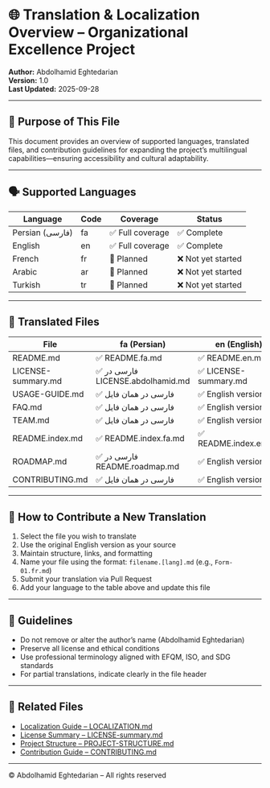 # 🌐 Translation & Localization Overview – Organizational Excellence Project  
**Author:** Abdolhamid Eghtedarian  
**Version:** 1.0  
**Last Updated:** 2025-09-28  

---

## 🎯 Purpose of This File

This document provides an overview of supported languages, translated files, and contribution guidelines for expanding the project’s multilingual capabilities—ensuring accessibility and cultural adaptability.

---

## 🗣️ Supported Languages

| Language | Code | Coverage | Status |
|----------|------|----------|--------|
| Persian (فارسی) | fa | ✅ Full coverage | ✅ Complete  
| English | en | ✅ Full coverage | ✅ Complete  
| French | fr | 🔄 Planned | ❌ Not yet started  
| Arabic | ar | 🔄 Planned | ❌ Not yet started  
| Turkish | tr | 🔄 Planned | ❌ Not yet started

---

## 📘 Translated Files

| File | fa (Persian) | en (English) |
|------|--------------|--------------|
| README.md | ✅ README.fa.md | ✅ README.en.md  
| LICENSE-summary.md | ✅ فارسی در LICENSE.abdolhamid.md | ✅ LICENSE-summary.md  
| USAGE-GUIDE.md | ✅ فارسی در همان فایل | ✅ English version  
| FAQ.md | ✅ فارسی در همان فایل | ✅ English version  
| TEAM.md | ✅ فارسی در همان فایل | ✅ English version  
| README.index.md | ✅ README.index.fa.md | ✅ README.index.en.md  
| ROADMAP.md | ✅ فارسی در README.roadmap.md | ✅ English version  
| CONTRIBUTING.md | ✅ فارسی در همان فایل | ✅ English version

---

## 🧩 How to Contribute a New Translation

1. Select the file you wish to translate  
2. Use the original English version as your source  
3. Maintain structure, links, and formatting  
4. Name your file using the format: `filename.[lang].md` (e.g., `Form-01.fr.md`)  
5. Submit your translation via Pull Request  
6. Add your language to the table above and update this file

---

## 📌 Guidelines

- Do not remove or alter the author’s name (Abdolhamid Eghtedarian)  
- Preserve all license and ethical conditions  
- Use professional terminology aligned with EFQM, ISO, and SDG standards  
- For partial translations, indicate clearly in the file header

---

## 📘 Related Files

- [Localization Guide – LOCALIZATION.md](LOCALIZATION.md)  
- [License Summary – LICENSE-summary.md](LICENSE-summary.md)  
- [Project Structure – PROJECT-STRUCTURE.md](PROJECT-STRUCTURE.md)  
- [Contribution Guide – CONTRIBUTING.md](CONTRIBUTING.md)

---

© Abdolhamid Eghtedarian – All rights reserved  
